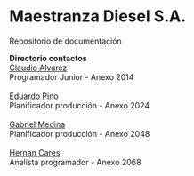 # Maestranza Diesel S.A.
Repositorio de documentación

<b>Directorio contactos</b><br>
[Claudio Alvarez](mailto:calvarez@md.cl)<br>Programador Junior - Anexo 2014 <br><br>
[Eduardo Pino](mailto:epino@md.cl)<br>Planificador producción - Anexo 2024 <br><br>
[Gabriel Medina](mailto:gmedina@md.cl)<br>Planificador producción - Anexo 2048 <br><br>
[Hernan Cares](mailto:hcares@md.cl)<br>Analista programador - Anexo 2068

